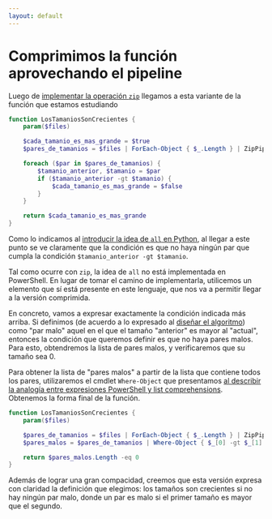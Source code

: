 ```yaml
---
layout: default
---
```


# Comprimimos la función aprovechando el pipeline
Luego de [implementar la operación `zip`](./zip) llegamos a esta variante de la función que estamos estudiando
``` powershell
function LosTamaniosSonCrecientes {
    param($files)

    $cada_tamanio_es_mas_grande = $true
    $pares_de_tamanios = $files | ForEach-Object { $_.Length } | ZipPipe

    foreach ($par in $pares_de_tamanios) {
        $tamanio_anterior, $tamanio = $par
        if ($tamanio_anterior -gt $tamanio) {
            $cada_tamanio_es_mas_grande = $false
        }
    }

    return $cada_tamanio_es_mas_grande
}
```

Como lo indicamos al [introducir la idea de `all` en Python](../algoritmia-python/all), al llegar a este punto se ve claramente que la condición es que no haya ningún par que cumpla la condición `$tamanio_anterior -gt $tamanio`.

Tal como ocurre con `zip`, la idea de `all` no está implementada en PowerShell. En lugar de tomar el camino de implementarla, utilicemos un elemento que sí está presente en este lenguaje, que nos va a permitir llegar a la versión comprimida.  

En concreto, vamos a expresar exactamente la condición indicada más arriba. Si definimos (de acuerdo a lo expresado al [diseñar el algoritmo](../resolvamos/algoritmo)) como "par malo" aquel en el que el tamaño "anterior" es mayor al "actual", entonces la condición que queremos definir es que no haya pares malos. 
Para esto, obtendremos la lista de pares malos, y verificaremos que su tamaño sea 0. 

Para obtener la lista de "pares malos" a partir de la lista que contiene todos los pares, utilizaremos el cmdlet `Where-Object` que presentamos [al describir la analogía entre expresiones PowerShell y list comprehensions](./pipelines-intro).  
Obtenemos la forma final de la función.
``` powershell
function LosTamaniosSonCrecientes {
    param($files)

    $pares_de_tamanios = $files | ForEach-Object { $_.Length } | ZipPipe
    $pares_malos = $pares_de_tamanios | Where-Object { $_[0] -gt $_[1] }

    return $pares_malos.Length -eq 0
}
```
Además de lograr una gran compacidad, creemos que esta versión expresa con claridad la definición que elegimos: los tamaños son crecientes si no hay ningún par malo, donde un par es malo si el primer tamaño es mayor que el segundo.

